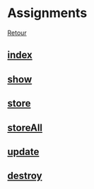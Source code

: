 # Assignments
[Retour](../Routes.md)

## [index](./index.md)

## [show](./show.md)

## [store](./store.md)

## [storeAll](./storeAll.md)

## [update](./update.md)

## [destroy](./destroy.md)
